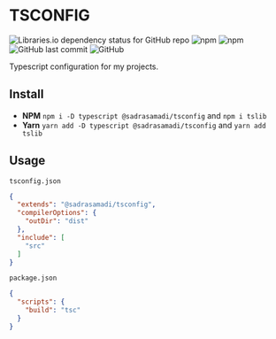 # TSCONFIG

![Libraries.io dependency status for GitHub repo](https://img.shields.io/librariesio/github/SadraSamadi/tsconfig)
![npm](https://img.shields.io/npm/dw/@sadrasamadi/tsconfig)
![npm](https://img.shields.io/npm/v/@sadrasamadi/tsconfig)
![GitHub last commit](https://img.shields.io/github/last-commit/SadraSamadi/tsconfig)
![GitHub](https://img.shields.io/github/license/SadraSamadi/tsconfig)

Typescript configuration for my projects.

## Install

- **NPM** `npm i -D typescript @sadrasamadi/tsconfig` and `npm i tslib`
- **Yarn** `yarn add -D typescript @sadrasamadi/tsconfig` and `yarn add tslib`

## Usage

`tsconfig.json`

```json
{
  "extends": "@sadrasamadi/tsconfig",
  "compilerOptions": {
    "outDir": "dist"
  },
  "include": [
    "src"
  ]
}
```

`package.json`

```json
{
  "scripts": {
    "build": "tsc"
  }
}
```
